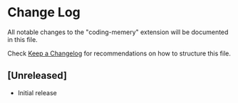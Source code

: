 # Change Log

All notable changes to the "coding-memery" extension will be documented in this file.

Check [Keep a Changelog](http://keepachangelog.com/) for recommendations on how to structure this file.

## [Unreleased]

- Initial release